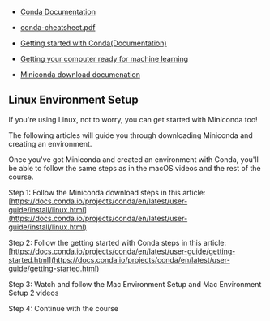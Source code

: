 - [Conda Documentation](https://docs.conda.io/en/latest/)
- [conda-cheatsheet.pdf](./conda-cheatsheet.pdf)
- [Getting started with Conda(Documentation)](https://docs.conda.io/projects/conda/en/latest/user-guide/getting-started.html)
- [Getting your computer ready for machine learning](https://www.mrdbourke.com/get-your-computer-ready-for-machine-learning-using-anaconda-miniconda-and-conda/)

- [Miniconda download documenation](https://docs.anaconda.com/miniconda/)

## Linux Environment Setup

If you're using Linux, not to worry, you can get started with Miniconda too!

The following articles will guide you through downloading Miniconda and creating an environment.

Once you've got Miniconda and created an environment with Conda, you'll be able to follow the same steps as in the macOS videos and the rest of the course.

Step 1: Follow the Miniconda download steps in this article: [https://docs.conda.io/projects/conda/en/latest/user-guide/install/linux.html](https://docs.conda.io/projects/conda/en/latest/user-guide/install/linux.html)

Step 2: Follow the getting started with Conda steps in this article: [https://docs.conda.io/projects/conda/en/latest/user-guide/getting-started.html](https://docs.conda.io/projects/conda/en/latest/user-guide/getting-started.html)

Step 3: Watch and follow the Mac Environment Setup and Mac Environment Setup 2 videos

Step 4: Continue with the course